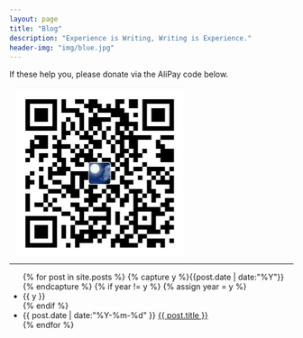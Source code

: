 ```yaml
---
layout: page
title: "Blog"
description: "Experience is Writing, Writing is Experience."
header-img: "img/blue.jpg"
---
```


If these help you, please donate via the AliPay code below.

<img src="img/alipay.jpg" align="MIDDLE" hspace="7" height="300">

---

<ul class="listing">
{% for post in site.posts %}
  {% capture y %}{{post.date | date:"%Y"}}{% endcapture %}
  {% if year != y %}
    {% assign year = y %}
    <li class="listing-seperator">{{ y }}</li>
  {% endif %}
  <li class="listing-item">
    <time datetime="{{ post.date | date:"%Y-%m-%d" }}">{{ post.date | date:"%Y-%m-%d" }}</time>
    <a href="{{ post.url }}" title="{{ post.title }}">{{ post.title }}</a>
  </li>
{% endfor %}
</ul>




